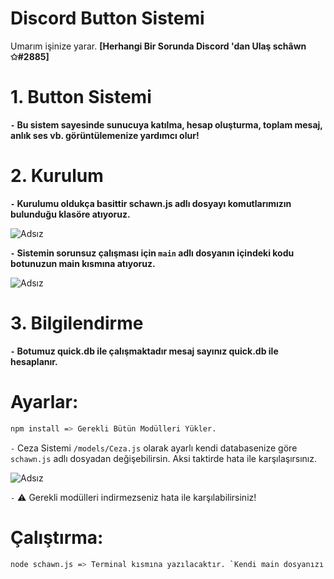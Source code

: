 
# Discord Button Sistemi

Umarım işinize yarar. **[Herhangi Bir Sorunda Discord 'dan Ulaş schâwn ✩#2885]**

# 1. Button Sistemi
**`-` Bu sistem sayesinde sunucuya katılma, hesap oluşturma, toplam mesaj, anlık ses vb. görüntülemenize yardımcı olur!**


# 2. Kurulum
**`-` Kurulumu oldukça basittir schawn.js adlı dosyayı komutlarımızın bulunduğu klasöre atıyoruz.**

![Adsız](https://cdn.discordapp.com/attachments/911236155058569249/921734470002962442/unknown.png)

**`-` Sistemin sorunsuz çalışması için `main` adlı dosyanın içindeki kodu botunuzun main kısmına atıyoruz.**

![Adsız](https://cdn.discordapp.com/attachments/911236155058569249/921736077545467904/unknown.png)

# 3. Bilgilendirme
**`-` Botumuz quick.db ile çalışmaktadır mesaj sayınız quick.db ile hesaplanır.**



# Ayarlar:
```sh
npm install => Gerekli Bütün Modülleri Yükler.
```

`-` Ceza Sistemi `/models/Ceza.js` olarak ayarlı kendi databasenize göre `schawn.js` adlı dosyadan değişebilirsin. Aksi taktirde hata ile karşılaşırsınız.

![Adsız](https://cdn.discordapp.com/attachments/911236155058569249/921737615315710003/unknown.png)

`-` ⚠️ Gerekli modülleri indirmezseniz hata ile karşılabilirsiniz!


# Çalıştırma:

```sh
node schawn.js => Terminal kısmına yazılacaktır. `Kendi main dosyanızı yazın`
```

